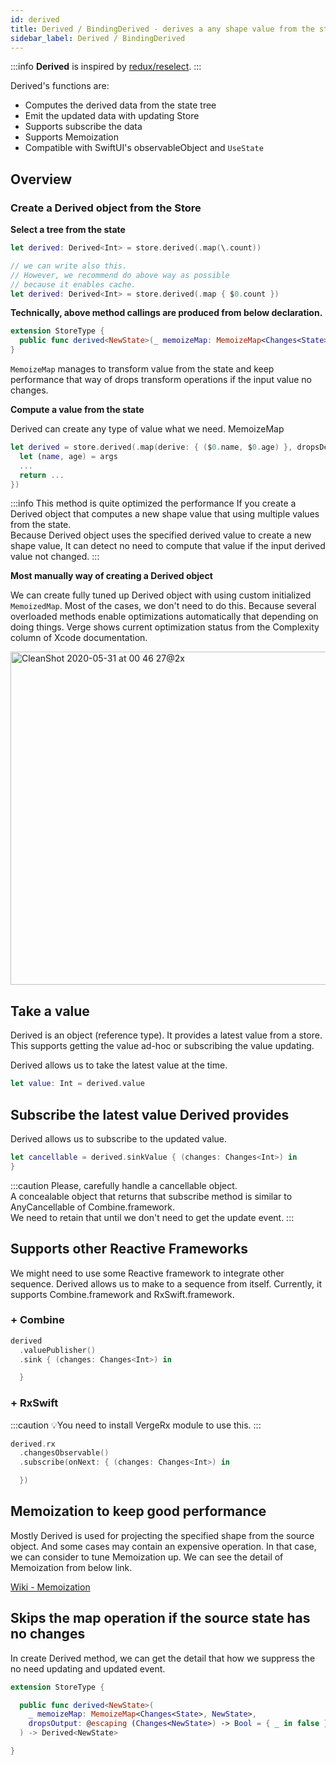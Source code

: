 ```yaml
---
id: derived
title: Derived / BindingDerived - derives a any shape value from the state
sidebar_label: Derived / BindingDerived
---
```


:::info
**Derived** is inspired by [redux/reselect](https://github.com/reduxjs/reselect).
:::

Derived's functions are:

- Computes the derived data from the state tree
- Emit the updated data with updating Store
- Supports subscribe the data
- Supports Memoization
- Compatible with SwiftUI's observableObject and `UseState`

## Overview

### Create a Derived object from the Store

**Select a tree from the state**

```swift
let derived: Derived<Int> = store.derived(.map(\.count))
```

```swift
// we can write also this.
// However, we recommend do above way as possible
// because it enables cache.
let derived: Derived<Int> = store.derived(.map { $0.count })
```

**Technically, above method callings are produced from below declaration.**

```swift
extension StoreType {
  public func derived<NewState>(_ memoizeMap: MemoizeMap<Changes<State>, NewState>, dropsOutput: ((Changes<NewState>) -> Bool)? = nil, queue: TargetQueue? = nil) -> Derived<NewState>
}
```

`MemoizeMap` manages to transform value from the state and keep performance that way of drops transform operations if the input value no changes.

**Compute a value from the state**

Derived can create any type of value what we need.
MemoizeMap

```swift
let derived = store.derived(.map(derive: { ($0.name, $0.age) }, dropsDerived: ==) { args in
  let (name, age) = args
  ...
  return ...
})
```

:::info
This method is quite optimized the performance If you create a Derived object that computes a new shape value that using multiple values from the state.  
Because Derived object uses the specified derived value to create a new shape value, It can detect no need to compute that value if the input derived value not changed.
:::

**Most manually way of creating a Derived object**

We can create fully tuned up Derived object with using custom initialized `MemoizedMap`.
Most of the cases, we don't need to do this.
Because several overloaded methods enable optimizations automatically that depending on doing things.
Verge shows current optimization status from the Complexity column of Xcode documentation.

<img
  width="533"
  alt="CleanShot 2020-05-31 at 00 46 27@2x"
  src="https://user-images.githubusercontent.com/1888355/83332811-41df2480-a2d8-11ea-8da0-d86c127fc926.png"
/>

## Take a value

Derived is an object (reference type). It provides a latest value from a store.
This supports getting the value ad-hoc or subscribing the value updating.

Derived allows us to take the latest value at the time.

```swift
let value: Int = derived.value
```

## Subscribe the latest value Derived provides

Derived allows us to subscribe to the updated value.

```swift
let cancellable = derived.sinkValue { (changes: Changes<Int>) in
}
```

:::caution
Please, carefully handle a cancellable object.  
A concealable object that returns that subscribe method is similar to AnyCancellable of Combine.framework.  
We need to retain that until we don't need to get the update event.
:::

## Supports other Reactive Frameworks

We might need to use some Reactive framework to integrate other sequence. Derived allows us to make to a sequence from itself. Currently, it supports Combine.framework and RxSwift.framework.

### + Combine

```swift
derived
  .valuePublisher()
  .sink { (changes: Changes<Int>) in

  }
```

### + RxSwift

:::caution
💡You need to install VergeRx module to use this.
:::

```swift
derived.rx
  .changesObservable()
  .subscribe(onNext: { (changes: Changes<Int>) in

  })
```

## Memoization to keep good performance

Mostly Derived is used for projecting the specified shape from the source object.
And some cases may contain an expensive operation. In that case, we can consider to tune Memoization up.​
We can see the detail of Memoization from below link.

[Wiki - Memoization](<[https://en.wikipedia.org/wiki/Memoization](https://en.wikipedia.org/wiki/Memoization)>)

## Skips the map operation if the source state has no changes

In create Derived method, we can get the detail that how we suppress the no need updating and updated event.

```swift
extension StoreType {

  public func derived<NewState>(
    _ memoizeMap: MemoizeMap<Changes<State>, NewState>,
    dropsOutput: @escaping (Changes<NewState>) -> Bool = { _ in false }
  ) -> Derived<NewState>

}
```
